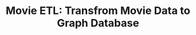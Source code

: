 ---
title: "Movie ETL: Transfrom Movie Data to Graph Database"
excerpt: "Created a data pipeline to transform a movie data into a Knowledge Graph.<br/><img src='/images/image-alignment-300x200.jpg'>"
collection: portfolio
---